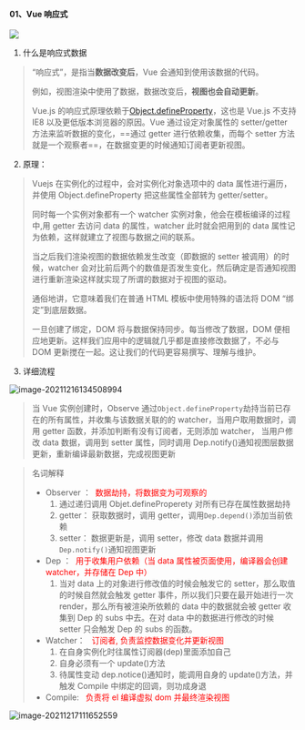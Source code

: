 <!-- @format -->

#### 01、Vue 响应式

![](https://cn.vuejs.org/images/data.png)

1. 什么是响应式数据

> “响应式”，是指当**数据改变后**，Vue 会通知到使用该数据的代码。
>
> 例如，视图渲染中使用了数据，数据改变后，**视图也会自动更新**。
>
> Vue.js 的响应式原理依赖于[Object.defineProperty](https://developer.mozilla.org/en-US/docs/Web/JavaScript/Reference/Global_Objects/Object/defineProperty)，这也是 Vue.js 不支持 IE8 以及更低版本浏览器的原因。Vue 通过设定对象属性的 setter/getter 方法来监听数据的变化，==通过 getter 进行依赖收集，而每个 setter 方法就是一个观察者==，在数据变更的时候通知订阅者更新视图。

2. 原理：

> Vuejs 在实例化的过程中，会对实例化对象选项中的 data 属性进行遍历，并使用 Object.defineProperty 把这些属性全部转为 getter/setter。
>
> 同时每一个实例对象都有一个 watcher 实例对象，他会在模板编译的过程中,用 getter 去访问 data 的属性，watcher 此时就会把用到的 data 属性记为依赖，这样就建立了视图与数据之间的联系。
>
> 当之后我们渲染视图的数据依赖发生改变（即数据的 setter 被调用）的时候，watcher 会对比前后两个的数值是否发生变化，然后确定是否通知视图进行重新渲染这样就实现了所谓的数据对于视图的驱动。
>
> 通俗地讲，它意味着我们在普通 HTML 模板中使用特殊的语法将 DOM “绑定”到底层数据。
>
> 一旦创建了绑定，DOM 将与数据保持同步。每当修改了数据，DOM 便相应地更新。这样我们应用中的逻辑就几乎都是直接修改数据了，不必与 DOM 更新搅在一起。这让我们的代码更容易撰写、理解与维护。

3. 详细流程

![image-20211216134508994](https://raw.githubusercontent.com/tengyuanOasis/image/master/image-20211216134508994.png)

> 当 Vue 实例创建时，Observe 通过`Object.defineProperty`劫持当前已存在的所有属性，并收集与该数据关联的的 watcher，当用户取用数据时，调用 getter 函数，并添加判断有没有订阅者，无则添加 watcher， 当用户修改 data 数据，调用到 setter 属性，同时调用 Dep.notify()通知视图层数据更新，重新编译最新数据，完成视图更新

> 名词解释
>
> - Observer ：<font color="red">  数据劫持，将数据变为可观察的  </font>
>   1.  通过递归调用 Objet.defineProperety 对所有已存在属性数据劫持
>   2.  getter： 获取数据时，调用 getter，调用`Dep.depend()`添加当前依赖
>   3.  setter： 数据更新是，调用 setter，修改 data 数据并调用`Dep.notify()`通知视图更新
> - Dep ：<font color="red">  用于收集用户依赖（当 data 属性被页面使用，编译器会创建 watcher，并存储在 Dep 中） </font>
>   1.  当对 data 上的对象进行修改值的时候会触发它的 setter，那么取值的时候自然就会触发 getter 事件，所以我们只要在最开始进行一次 render，那么所有被渲染所依赖的 data 中的数据就会被 getter 收集到 Dep 的 subs 中去。在对 data 中的数据进行修改的时候 setter 只会触发 Dep 的 subs 的函数。
> - Watcher： <font color="red">  订阅者, 负责监控数据变化并更新视图  </font>
>   1.  在自身实例化时往属性订阅器(dep)里面添加自己
>   2.  自身必须有一个 update()方法
>   3.  待属性变动 dep.notice()通知时，能调用自身的 update()方法，并触发 Compile 中绑定的回调，则功成身退
> - Compile: <font color="red">  负责将 el 编译虚拟 dom 并最终渲染视图</font>

![image-20211217111652559](https://raw.githubusercontent.com/tengyuanOasis/image/master/image-20211217111652559.png)
